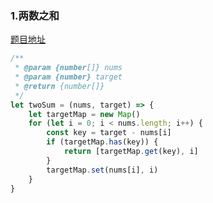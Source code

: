 ### 1.两数之和

[题目地址](https://leetcode-cn.com/problems/two-sum/)


```javascript
/**
 * @param {number[]} nums
 * @param {number} target
 * @return {number[]}
 */
let twoSum = (nums, target) => {
    let targetMap = new Map()
    for (let i = 0; i < nums.length; i++) {
        const key = target - nums[i]
        if (targetMap.has(key)) {
            return [targetMap.get(key), i]
        }
        targetMap.set(nums[i], i)
    }
}

```
